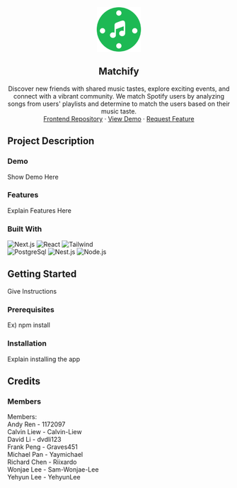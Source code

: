 <!-- INTRODUCTION -->

<div align="center">
  <a href="https://github.com/Sam-Wonjae-Lee/Matchify-Backend">
    <img src="/matchify_logo.svg" alt="Matchify Logo" width="100" height="100">
  </a>

  <h2 align="center">Matchify</h2>
  <p align="center">
    Discover new friends with shared music tastes, explore exciting events, and connect with a vibrant community. We match Spotify users by analyzing songs from users' playlists and determine to match the users based on their music taste.
    <br />
    <a href="https://github.com/Sam-Wonjae-Lee/Matchify-Frontend">Frontend Repository</a>
    ·
    <a href="">View Demo</a>
    ·
    <a href="">Request Feature</a>
  </p>
</div>

<!-- PROJECT DESCRIPTION -->
## Project Description

### Demo
Show Demo Here

### Features
Explain Features Here

### Built With
![Next.js](https://img.shields.io/badge/next.js-000000?style=for-the-badge&logo=nextdotjs&logoColor=white)
![React](https://img.shields.io/badge/React-20232A?style=for-the-badge&logo=react&logoColor=61DAFB)
![Tailwind](https://img.shields.io/badge/Tailwind_CSS-38B2AC?style=for-the-badge&logo=tailwind-css&logoColor=white)
\
![PostgreSql](https://img.shields.io/badge/PostgreSQL-316192?style=for-the-badge&logo=postgresql&logoColor=white)
![Nest.js](https://img.shields.io/badge/nestjs-E0234E?style=for-the-badge&logo=nestjs&logoColor=white)
![Node.js](https://img.shields.io/badge/Node.js-43853D?style=for-the-badge&logo=node.js&logoColor=white)

<!-- GETTING STARTED -->
## Getting Started
Give Instructions

### Prerequisites
Ex) npm install

### Installation
Explain installing the app

<!-- CREDITS -->
## Credits

### Members
Members:\
Andy Ren - 1172097\
Calvin Liew - Calvin-Liew\
David Li - dvdli123\
Frank Peng - Graves451\
Michael Pan - Yaymichael\
Richard Chen - Riixardo\
Wonjae Lee - Sam-Wonjae-Lee\
Yehyun Lee - YehyunLee

<!-- CONTACTS -->

